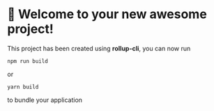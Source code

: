 # 🚀 Welcome to your new awesome project!

This project has been created using **rollup-cli**, you can now run

```
npm run build
```

or

```
yarn build
```

to bundle your application
